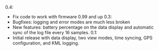 0.4:
- Fix code to work with firmware 0.99 and up
0.3:
- Bugfixes: logging and error modes are much less broken
- New features: battery percentage on the data display and automatic
  sync of the log file every 16 samples.
0.1:
- Initial release with data display, two view modes, time syncing, GPS
  configuration, and KML logging.
